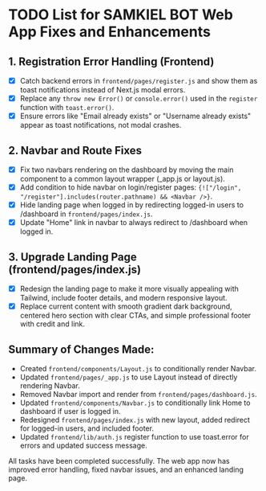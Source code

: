 # TODO List for SAMKIEL BOT Web App Fixes and Enhancements

## 1. Registration Error Handling (Frontend)
- [x] Catch backend errors in `frontend/pages/register.js` and show them as toast notifications instead of Next.js modal errors.
- [x] Replace any `throw new Error()` or `console.error()` used in the `register` function with `toast.error()`.
- [x] Ensure errors like "Email already exists" or "Username already exists" appear as toast notifications, not modal crashes.

## 2. Navbar and Route Fixes
- [x] Fix two navbars rendering on the dashboard by moving the main <Navbar /> component to a common layout wrapper (_app.js or layout.js).
- [x] Add condition to hide navbar on login/register pages: `{!["/login", "/register"].includes(router.pathname) && <Navbar />}`.
- [x] Hide landing page when logged in by redirecting logged-in users to /dashboard in `frontend/pages/index.js`.
- [x] Update "Home" link in navbar to always redirect to /dashboard when logged in.

## 3. Upgrade Landing Page (frontend/pages/index.js)
- [x] Redesign the landing page to make it more visually appealing with Tailwind, include footer details, and modern responsive layout.
- [x] Replace current content with smooth gradient dark background, centered hero section with clear CTAs, and simple professional footer with credit and link.

## Summary of Changes Made:
- Created `frontend/components/Layout.js` to conditionally render Navbar.
- Updated `frontend/pages/_app.js` to use Layout instead of directly rendering Navbar.
- Removed Navbar import and render from `frontend/pages/dashboard.js`.
- Updated `frontend/components/Navbar.js` to conditionally link Home to dashboard if user is logged in.
- Redesigned `frontend/pages/index.js` with new layout, added redirect for logged-in users, and included footer.
- Updated `frontend/lib/auth.js` register function to use toast.error for errors and updated success message.

All tasks have been completed successfully. The web app now has improved error handling, fixed navbar issues, and an enhanced landing page.
